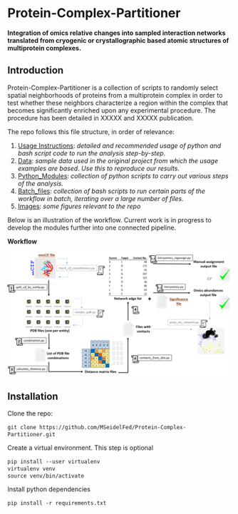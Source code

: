 # Protein-Complex-Partitioner
**Integration of omics relative changes into sampled interaction networks translated from cryogenic or crystallographic based atomic structures of multiprotein complexes.**
## Introduction
Protein-Complex-Partitioner is a collection of scripts to randomly select spatial neighborhoods of proteins from a multiprotein complex in order to test whether these neighbors characterize a region within the complex that becomes significantly enriched upon any experimental procedure. The procedure has been detailed in XXXXX and XXXXX publication.

The repo follows this file structure, in order of relevance:

1. [Usage Instructions](https://github.com/MSeidelFed/Protein-Complex-Partitioner/blob/master/USAGE.md): _detailed and recommended usage of python and bash script code to run the analysis step-by-step._
2. [Data](https://github.com/MSeidelFed/Protein-Complex-Partitioner/tree/master/Data): _sample data used in the original project from which the usage examples are based. Use  this to reproduce our results._
3. [Python_Modules](https://github.com/MSeidelFed/Protein-Complex-Partitioner/tree/master/Python_Modules): _collection of python scripts to carry out various steps of the analysis._
4. [Batch_files](https://github.com/MSeidelFed/Protein-Complex-Partitioner/tree/master/Batch_files): _collection of bash scripts to run certain parts of the workflow in batch, iterating over a large number of files._
5. [Images](https://github.com/MSeidelFed/Protein-Complex-Partitioner/tree/master/images): _some figures relevant to the repo_

Below is an illustration of the workflow. Current work is in progress to develop the modules further into one connected pipeline. 

**Workflow**

![Workflow](images/PCP_workflow.png)


## Installation

Clone the repo:
```
git clone https://github.com/MSeidelFed/Protein-Complex-Partitioner.git
```
Create a virtual environment. This step is optional
```
pip install --user virtualenv
virtualenv venv
source venv/bin/activate
```
Install python dependencies
```
pip install -r requirements.txt
```
